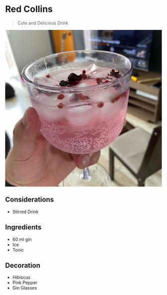 # Red Collins

> Cute and Delicious Drink

<div align=>
	<img align="center" width="600px" src="/assets/img/pink-gin-tonic.jpg">
</div> 

## Considerations

* Stirred Drink

## Ingredients

* 60 ml gin
* Ice 
* Tonic 

## Decoration

* Hibiscus
* Pink Pepper
* Gin Glasses